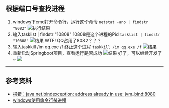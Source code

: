[pixiv: 006]: # 'https://i.loli.net/2019/06/10/5cfdc64b0563774446.jpg'

## 根据端口号查找进程
1. windows下cmd打开命令行，运行这个命令
`netstat -ano | findstr "8082"`
![执行结果](https://starsky1.github.io/poi/2019/061.png)
2. 输入tasklist | findstr "10808"   10808是这个进程的Pid
`tasklist | findstr "10808"`
![结果](https://starsky1.github.io/poi/2019/062.png)
 WTF!  QQ占用了8082？？？ 
3. 输入taskkill /im qq.exe /f 终止这个进程
`taskkill /im qq.exe /f`
![结果](https://starsky1.github.io/poi/2019/063.png)
4. 重新启动Springboot项目，查看运行是否成功
![结果](https://starsky1.github.io/poi/2019/064.png)
好了，可以继续开发了~
![](https://starsky1.github.io/poi/2019/065.png)
----
## 参考资料
- [报错：java.net.bindexception: address already in use: jvm_bind:8080](https://www.cnblogs.com/htys/p/3274795.html)
- [windows使用命令行杀进程](https://www.cnblogs.com/shindo/p/5959329.html)
